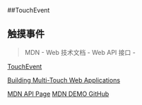 ##TouchEvent
## 触摸事件

> MDN - Web 技术文档 - Web API 接口 - 

[TouchEvent](https://developer.mozilla.org/zh-CN/docs/Web/API/TouchEvent)

[Building Multi-Touch Web Applications](http://blog.teamtreehouse.com/building-multi-touch-web-applications)

[MDN API Page](https://developer.mozilla.org/en-US/docs/Web/API/Touch_events/Multi-touch_interaction#Examplehttps://developer.mozilla.org/en-US/docs/Web/API/Touch_events/Multi-touch_interaction#Example)
[MDN DEMO GitHub](http://mdn.github.io/touchevents/Multi-touch_interaction.html)
